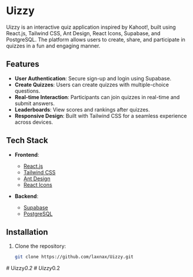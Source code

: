 # Uizzy

Uizzy is an interactive quiz application inspired by Kahoot!, built using React.js, Tailwind CSS, Ant Design, React Icons, Supabase, and PostgreSQL. The platform allows users to create, share, and participate in quizzes in a fun and engaging manner.

## Features

- **User Authentication**: Secure sign-up and login using Supabase.
- **Create Quizzes**: Users can create quizzes with multiple-choice questions.
- **Real-time Interaction**: Participants can join quizzes in real-time and submit answers.
- **Leaderboards**: View scores and rankings after quizzes.
- **Responsive Design**: Built with Tailwind CSS for a seamless experience across devices.

## Tech Stack

- **Frontend**: 
  - [React.js](https://reactjs.org/)
  - [Tailwind CSS](https://tailwindcss.com/)
  - [Ant Design](https://ant.design/)
  - [React Icons](https://react-icons.github.io/react-icons/)
  
- **Backend**:
  - [Supabase](https://supabase.io/)
  - [PostgreSQL](https://www.postgresql.org/)

## Installation

1. Clone the repository:
   ```bash
   git clone https://github.com/laxnax/Uizzy.git 
#   U i z z y _ 0 . 2  
 #   U i z z y _ 0 . 2  
 